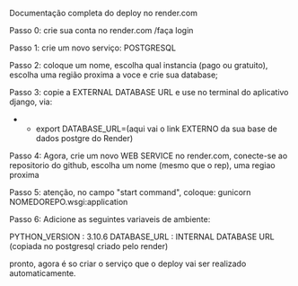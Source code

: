 Documentação completa do deploy no render.com

Passo 0: crie sua conta no render.com /faça login 

Passo 1: crie um novo serviço: POSTGRESQL 

Passo 2: coloque um nome, escolha qual instancia (pago ou gratuito), escolha uma região proxima a voce e crie sua database;

Passo 3: copie a EXTERNAL DATABASE URL e use no terminal do aplicativo django, via:

- - export DATABASE_URL=(aqui vai o link EXTERNO da sua base de dados postgre do Render)

Passo 4: Agora, crie um novo WEB SERVICE no render.com, conecte-se ao repositorio do github, escolha um nome (mesmo que o rep), uma regiao proxima

Passo 5: atenção, no campo "start command", coloque: gunicorn NOMEDOREPO.wsgi:application

Passo 6: Adicione as seguintes variaveis de ambiente: 

PYTHON_VERSION : 3.10.6
DATABASE_URL : INTERNAL DATABASE URL (copiada no postgresql criado pelo render)

pronto, agora é so criar o serviço que o deploy vai ser realizado automaticamente. 
